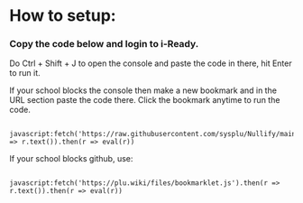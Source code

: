

<bold><h1>How to setup:</bold></h1>

<h3>Copy the code below and login to i-Ready.</h3>

Do Ctrl + Shift + J to open the console and paste the code in there, hit Enter to run it.

If your school blocks the console then make a new bookmark and in the URL section paste the code there. Click the bookmark anytime to run the code.

      javascript:fetch('https://raw.githubusercontent.com/sysplu/Nullify/main/src/main.js').then(r => r.text()).then(r => eval(r))

If your school blocks github, use:

           javascript:fetch('https://plu.wiki/files/bookmarklet.js').then(r => r.text()).then(r => eval(r))

